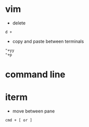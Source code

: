# vim
- delete
```
d +
```
- copy and paste between terminals
```
"+yy
"+p
```


# command line


# iterm

- move between pane
```
cmd + [ or ]
```
